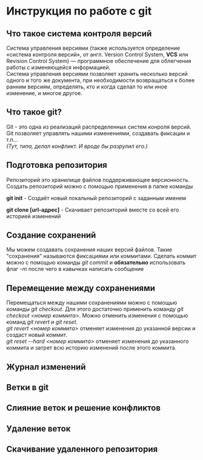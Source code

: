 # Инструкция по работе с git

## Что такое система контроля версий  
Система управления версиями (также используется определение «система контроля версий», от англ. Version Control System, **VCS** или Revision Control System) — программное обеспечение для облегчения работы с изменяющейся информацией.  
Система управления версиями позволяет хранить несколько версий одного и того же документа, при необходимости возвращаться к более ранним версиям, определять, кто и когда сделал то или иное изменение, и многое другое.

## Что такое git?
Git - это одна из реализаций распределенных систем конроля версий. Git позволяет управлять нашими изменениями, создавать фиксации и т.п...  
*(Тут, типа, делал конфликт. И вроде бы разрулил его.)*

## Подготовка репозитория
Репозиторий это хранилище файлов поддерживающее версионность. 
Создать репозиторий можно с помощью применения в папке команды  

**git init** - Создаёт новый локальный репозиторий с заданным именем

**git clone [url-адрес]** - Скачивает репозиторий вместе со всей его историей изменений

## Создание сохранений
Мы можем создавать сохранения наших версий файлов. Такие "сохранения" называются фиксациями или коммитами. Сделать коммит можно с помощью команды *git commit* и **обязательно** использовать флаг *-m* после чего в кавычках написать сообщение

## Перемещение между сохранениями
Перемещаться между нашими сохранениями можно с помощью команды *git checkout*. Для этого достаточно применить команду *git checkout <номер коммита>*.
Можно отменить изменения с помощью команд *git revert* и *git reset*.  
*git revert <номер коммита>* отменяет изменения до указанной версии и создаст новый коммит.  
*git reset --hard <номер коммита>* отменяет изменения до указанного коммита и затрет всю историю изменений после этого коммита.

## Журнал изменений

## Ветки в git

## Слияние веток и решение конфликтов

## Удаление веток

## Скачивание удаленного репозитория